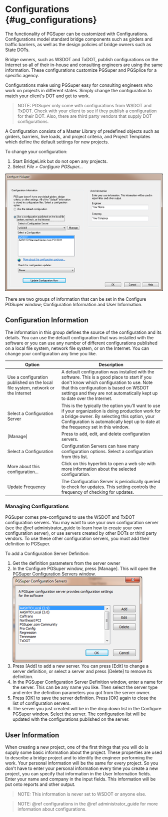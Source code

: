 Configurations {#ug_configurations}
==============================================
The functionality of PGSuper can be customized with Configurations. Configurations model standard bridge components such as girders and traffic barriers, as well as the design policies of bridge owners such as State DOTs. 


Bridge owners, such as WSDOT and TxDOT, publish configurations on the Internet so all of their in-house and consulting engineers are using the same information. These configurations customize PGSuper and PGSplice for a specific agency.

Configurations make using PGSuper easy for consulting engineers who work on projects in different states. Simply change the configuration to match your client's DOT and get to work.

> NOTE: PGSuper only come with configurations from WSDOT and TxDOT. Check with your client to see if they publish a configuration for their DOT. Also, there are third party vendors that supply DOT configurations.

A Configuration consists of a Master Library of predefined objects such as girders, barriers, live loads, and project criteria, and Project Templates which define the default settings for new projects.

To change your configuration:
1. Start BridgeLink but do not open any projects.
2. Select *File > Configure PGSuper...*

![](ConfigurePGSuper.png)

There are two groups of information that can be set in the Configure PGSuper window; Configuration Information and User Information.

Configuration Information
-----------------
The information in this group defines the source of the configuration and its details. You can use the default configuration that was installed with the software or you can use any number of different configurations published on a local file system, network file system, or on the Internet. You can change your configuration any time you like.

Option | Description
-------|---------------
Use a configuration published on the local file system, network or the Internet | A default configuration was installed with the software. This is a good place to start if you don't know which configuration to use. Note that this configuration is based on WSDOT settings and they are not automatically kept up to date over the Internet.
Select a Configuration Server | This is the typically the option you'll want to use if your organization is doing production work for a bridge owner. By selecting this option, your Configuration is automatically kept up to date at the frequency set in this window.
[Manage] | Press to add, edit, and delete configuration servers.
Select a Configuration | Configuration Servers can have many configuration options. Select a configuration from this list.
More about this configuration... | Click on this hyperlink to open a web site with more information about the selected configuration. 
Update Frequency | The Configuration Server is periodically queried to check for updates. This setting controls the frequency of checking for updates.

### Managing Configurations ###
PGSuper comes pre-configured to use the WSDOT and TxDOT configuration servers. You may want to use your own configuration server (see the @ref administrator_guide to learn how to create your own configuration server), or use servers created by other DOTs or third party vendors. To use these other configuration servers, you must add their definition to PGSuper. 

To add a Configuration Server Definition:
1. Get the definition parameters from the server owner
2. In the Configure PGSuper window, press [Manage]. This will open the PGSuper Configuration Servers window. ![](ConfigurationServers.png)
3. Press [Add] to add a new server. You can press [Edit] to change a server definition, or select a server and press [Delete] to remove its definition.
4. In the PGSuper Configuration Server Definition window, enter a name for the server. This can be any name you like. Then select the server type and enter the definition parameters you got from the server owner.
5. Press [OK] to save the server definition. Press [OK] again to close the list of configuration servers.
6. The server you just created will be in the drop down list in the Configure PGSuper window. Select the server. The configuration list will be updated with the configurations published on the server.

 
User Information
------------------
When creating a new project, one of the first things that you will do is supply some basic information about the project. These properties are used to describe a bridge project and to identify the engineer performing the work. Your personal information will be the same for every project. So you don't have to enter your personal information every time you create a new project, you can specify that information in the User Information fields. Enter your name and company in the input fields. This information will be put onto reports and other output.

> NOTE: This information is never set to WSDOT or anyone else.

> NOTE: @ref configurations in the @ref administrator_guide for more information about configurations.


